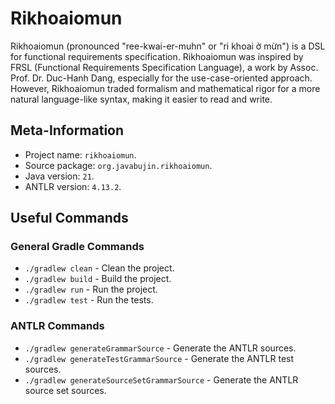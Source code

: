 # Rikhoaiomun

Rikhoaiomun (pronounced "ree-kwai-er-muhn" or "ri khoai ờ mừn") is a DSL for functional requirements specification. Rikhoaiomun was inspired by FRSL (Functional Requirements Specification Language), a work by Assoc. Prof. Dr. Duc-Hanh Dang, especially for the use-case-oriented approach. However, Rikhoaiomun traded formalism and mathematical rigor for a more natural language-like syntax, making it easier to read and write.

## Meta-Information

- Project name: `rikhoaiomun`.
- Source package: `org.javabujin.rikhoaiomun`.
- Java version: `21`.
- ANTLR version: `4.13.2`.

## Useful Commands

### General Gradle Commands

- `./gradlew clean` - Clean the project.
- `./gradlew build` - Build the project.
- `./gradlew run` - Run the project.
- `./gradlew test` - Run the tests.

### ANTLR Commands

- `./gradlew generateGrammarSource` - Generate the ANTLR sources.
- `./gradlew generateTestGrammarSource` - Generate the ANTLR test sources.
- `./gradlew generateSourceSetGrammarSource` - Generate the ANTLR source set sources.
